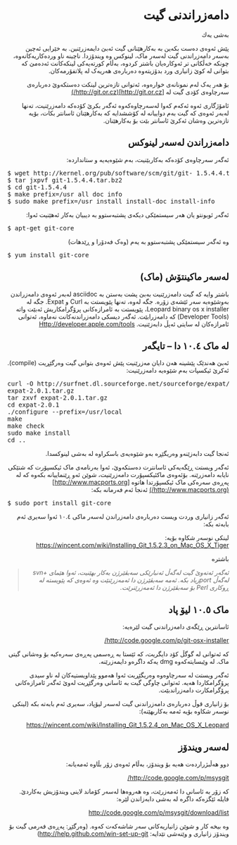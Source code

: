<div dir=rtl>

# دامه‌زراندنی گیت

به‌شی یه‌ك

پێش ئەوەی دەست بکەین بە بەکارهێنانی گیت ئەبێ دایمەزرێنین. بە خێرایی ئەچین بەسەر دامەزراندنی گیت لەسەر ماک، لینوکس وە ویندۆزدا. ناچینە ناو وردەکاریەکانەوە، چونکە خەڵکانی تر ئەوکارەیان باشتر کردوە، بەڵام کورتەیەکی لینکەکانت ئەدەمێ کە بتوانی لە کوێ زانیاری ورد بدۆزیتەوە دەربارەی هەریەک لە پلاتفۆرمەکان.

بۆ هەر یەک لەم نمونانەی خوارەوە، ئەتوانی تازەترین لینکت دەستکەوێ دەربارەی سەرچاوەی کۆدی گیت لە [http://git.or.cz](http://git.or.cz/)

ئامۆژگاری ئەوە ئەکەم کەوا لەسەرچاوەکەوە ئەگەر بکرێ کۆدەکە دامەزرێنیت، تەنها لەبەر ئەوەی کە گیت بەم دواییانە لە کۆششدایە کە بەکارهێنان ئاسانتر بکات، بۆیە تازەترین وەشان ئەکرێ ئاسانتر بێت بۆ بەکارهێنان. 



## **دامەزراندن لەسەر لینوکس**

ئەگەر سەرچاوەی کۆدەکە بەکاربێنیت، بەم شێوەیەیە و ستانداردە:

<pre dir=ltr>
$ wget http://kernel.org/pub/software/scm/git/git- 1.5.4.4.tar.bz2
$ tar jxpvf git-1.5.4.4.tar.bz2
$ cd git-1.5.4.4
$ make prefix=/usr all doc info 
$ sudo make prefix=/usr install install-doc install-info
</pre>

ئەگەر ئوبونتو یان هەر سیستمێکی دیکەی پشتبەستوو بە دیبیان بەکار ئەهێنیت ئەوا:

<pre dir=ltr>
$ apt-get git-core
</pre>

وە ئەگەر سیستمێکی پشتبەستوو بە یەم (وەک فەدۆرا و ڕێدهات)

<pre dir=ltr>
$ yum install git-core
</pre>

## **لەسەر ماکینتۆش (ماک)**

باشتر وایە کە گیت دامەزرێنیت بەبێ پشت بەستن بە asciidoc لەبەر ئەوەی دامەزراندن بەوشێوەیە سەر ئێشەی زۆرە. جگە لەوە، تەنها پێویستت بە Curl و Expat. جگە لە Leopard binary os x installer، پێویستت بە ئامرازەکانی پرۆگرامکاریش ئەبێت واتە (Developer Tools) کە دامەزرابێت. ئەگەر دیسکی دامەزراندنەکانت نەماوە، ئەتوانی ئامرازەکان لە سایتی ئەپڵ دابەزێنیت. [Http://developer.apple.com/tools](http://developer.apple.com/tools) 

## **لە ماک ۱٠.٤ دا – تایگەر**

ئەبێ هەندێک پێشینە هەن دایان مەزرێنیت پێش ئەوەی بتوانی گیت وەرگێڕیت (compile). ئەکرێ ئیکسپات بەم شێوەیە دامەزرێنیت:

<pre dir=ltr>
curl -O http://surfnet.dl.sourceforge.net/sourceforge/expat/
expat-2.0.1.tar.gz
tar zxvf expat-2.0.1.tar.gz
cd expat-2.0.1
./configure --prefix=/usr/local
make
make check
sudo make install
cd ..
</pre>

ئەنجا گیت دابەزێنەو وەریگێڕە بەو شێوەیەی باسکراوە لە بەشی لینوکسدا.

ئەگەر ویستت ڕێگەیەکی ئاسانترت دەستکەوێ، ئەوا بەرنامەی ماک ئیکسپۆرت کە شتێکی نایابە دامەزرێنە. بۆئەوەی ماکئیکسپۆرت دامەزرێنیت، شوێن ئەو ڕێنماییانە بکەوە کە لە پەڕەی سەرەکی ماک ئیکسپۆرتدا هاتوە [http://www.macports.org](http://www.macports.org/) ئەنجا ئەم فەرمانە بکە:

<pre dir=ltr>
$ sudo port install git-core
</pre>

ئەگەر زانیاری وردت ویست دەربارەی دامەزراندن لەسەر ماکی ۱٠.٤ ئەوا سەیری ئەم بابەتە بکە:

لینکی نوسەر شکاوە بۆیە: https://wincent.com/wiki/Installing_Git_1.5.2.3_on_Mac_OS_X_Tiger

باشترە

>   *ئەگەر ئەتەوێ گیت لەگەڵ ئەنبارێکی سەبڤێرژن بەکار بهێنیت، ئەوا هێمای  +svn لەگەڵ portزیاد بکە. ئەمە سەبڤێرژن دا ئەمەزرێنێت وە ئەوەی کە پێویستە لە ڕوکاری  Perl بۆ سەبڤێرژن دا ئەمەزرێنرێت.*



## **ماک ١٠.٥ لیۆ پاد**

ئاسانترین ڕێگەی دامەزراندنی گیت لێرەیە:

http://code.google.com/p/git-osx-installer/

کە ئەتوانی لە گوگڵ کۆد دایگریت، کە ئێستا بە ڕەسمی پەڕەی سەرەکیە بۆ وەشانی گیتی ماک. لە وێبسایتەکەوە dmg یەکە داگرەو دایمەزرێنە.

ئەگەر ویستت لە سەرچاوەوە وەریگێڕیت ئەوا هەموو پێداویستیەکان لە ناو سیدی پرۆگرامکاردا هەیە. ئەتوانی چاوگی گیت بە ئاسانی وەرگێڕیت لەوێ ئەگەر ئامرازەکانی پرۆگرامکارت دامەزراندبێت.

بۆ زانیاری قوڵ دەربارەی دامەزراندنی گیت لەسەر لیۆپاد، سەیری ئەم بابەتە بکە (لینکی نوسەر شکاوە بۆیە ئەمە بەکاربهێنە):

https://wincent.com/wiki/Installing_Git_1.5.2.4_on_Mac_OS_X_Leopard



## لەسەر ویندۆز

دوو هەڵبژراردەت هەیە بۆ ویندۆز، بەڵام ئەوەی زۆر بڵاوە ئەمەیانە:

http://code.google.com/p/msysgit/

کە زۆر بە ئاسانی دا ئەمەزرێت، وە هەروەها لەسەر کۆماند لاینی ویندۆزیش بەکاردێ. فایلە ئێگزەکە داگرە لە بەشی دابەزاندن لێرە: 

http://code.google.com/p/msysgit/download/list

وە بیخە کار و شوێن زانیاریەکانی سەر شاشەکەت کەوە. (وەرگێڕ: پەڕەی فەرمی گیت بۆ ویندۆز زانیاری و وێنەشی تێدایە: http://help.github.com/win-set-up-git)

